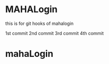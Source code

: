 # MAHALogin
this is for git hooks  of mahalogin

1st commit
2nd commit
3rd commit
4th commit

# mahaLogin
